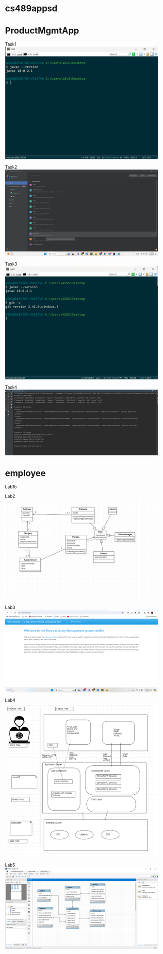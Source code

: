 # cs489appsd
# ProductMgmtApp

Task1
![Lab1a-task1.png](Screenshot%2FLab1a-task1.png)

Task2
![Lab1a-task2.png](Screenshot%2FLab1a-task2.png)

Task3
![Lab1a-task3.png](Screenshot%2FLab1a-task3.png)

Task4
![Lab1a-task4.png](Screenshot%2FLab1a-task4.png)
# employee
Lab1b

Lab2
![Lab2.png](Screenshot%2Flab2.png)

Lab3
![Lab3.png](Screenshot%2FLab3.png)

Lab4
![Lab4.png](Screenshot%2FLab4.png)

Lab5
![Lab5.png](Lab5%2FLab5.png)

